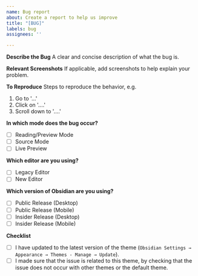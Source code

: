 ```yaml
---
name: Bug report
about: Create a report to help us improve
title: "[BUG]"
labels: bug
assignees: ''

---
```


**Describe the Bug**
A clear and concise description of what the bug is.

**Relevant Screenshots**
If applicable, add screenshots to help explain your problem.

**To Reproduce**
Steps to reproduce the behavior, e.g.
1. Go to '...'
2. Click on '....'
3. Scroll down to '....'

**In which mode does the bug occur?**
- [ ] Reading/Preview Mode
- [ ] Source Mode
- [ ] Live Preview

**Which editor are you using?**
- [ ] Legacy Editor
- [ ] New Editor

**Which version of Obsidian are you using?**
- [ ] Public Release (Desktop)
- [ ] Public Release (Mobile)
- [ ] Insider Release (Desktop)
- [ ] Insider Release (Mobile)

**Checklist**
- [ ] I have updated to the latest version of the theme (`Obsidian Settings → Appearance → Themes - Manage → Update`).
- [ ] I made sure that the issue is related to this theme, by checking that the issue does not occur with other themes or the default theme.
